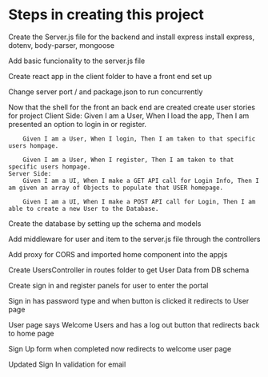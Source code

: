 # Steps in creating this project
Create the Server.js file for the backend and install express 
    install express, dotenv, body-parser, mongoose 

Add basic funcionality to the server.js file 

Create react app in the client folder to have a front end set up 

Change server port / and package.json to run concurrently

Now that the shell for the front an back end are created create user stories for project
    Client Side:
        Given I am a User, When I load the app, Then I am presented an option to login in or register.

        Given I am a User, When I login, Then I am taken to that specific users hompage.

        Given I am a User, When I register, Then I am taken to that specific users hompage.
    Server Side:
        Given I am a UI, When I make a GET API call for Login Info, Then I am given an array of Objects to populate that USER homepage.

        Given I am a UI, When I make a POST API call for Login, Then I am able to create a new User to the Database.

Create the database by setting up the schema and models 

Add middleware for user and item to the server.js file through the controllers

Add proxy for CORS and imported home component into the appjs 

Create UsersController in routes folder to get User Data from DB schema 

Create sign in and register panels for user to enter the portal 

Sign in has password type and when button is clicked it redirects to User page

User page says Welcome Users and has a log out button that redirects back to home page

Sign Up form when completed now redirects to welcome user page

Updated Sign In validation for email 